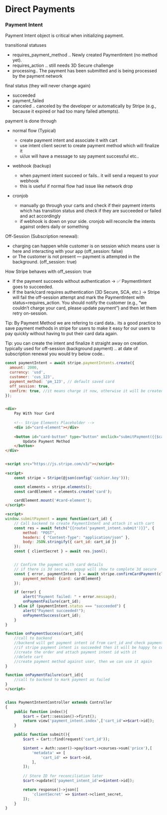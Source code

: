 # Direct Payments


### Payment Intent

Payment Intent object is critical when initializing payment. 

transitional statuses
- requires_payment_method .. Newly created PaymentIntent (no method yet).
- requires_action .. still needs 3D Secure challenge
- processing.. The payment has been submitted and is being processed by the payment network

final status (they will never change again)
- succeeded
- payment_failed
- canceled .. canceled by the developer or automatically by Stripe (e.g., because it expired or had too many failed attempts).


payment is done through
- normal flow (Typical)
    - create payment intent and associate it with cart
    - use intent client secret to create payment method which will finalize it
    - ui/ux will have a message to say payment successful etc..

- webhook (backup)
    - when payment intent succeed or fails.. it will send a request to your webhook 
    - this is useful if normal flow had issue like network drop

- cronjob
    - manually go through your carts and check if their payment intents which has transition status and check if they are succeeded or failed and act accordingly
    - if webhook is down on your side. cronjob will reconcile the intents against orders daily or something

Off-Session (Subscription renewal): 

- charging can happen while customer is on session which means user is here and interacting with your app (off_session: false)
- or The customer is not present — payment is attempted in the background. (off_session: true)

How Stripe behaves with off_session: true
- If the payment succeeds without authentication → ✅ PaymentIntent goes to succeeded.
- If the bank/card requires authentication (3D Secure, SCA, etc.) → Stripe will fail the off-session attempt and mark the PaymentIntent with status=requires_action. You should notify the customer (e.g., “we couldn’t charge your card, please update payment”) and then let them retry on-session.


Tip: By Payment Method we are refering to card data.. its a good practice to save payment methods in stripe for users to make it easy for our users to pay quickly without having to put their card data again.

Tip: you can create the intent and finalize it straight away on creation. typically used for off-session (background payment) .. at date of subscription renewal you would try below code..
```javascript
const paymentIntent = await stripe.paymentIntents.create({
  amount: 2000,
  currency: 'usd',
  customer: 'cus_123',
  payment_method: 'pm_123', // default saved card
  off_session: true,
  confirm: true, //it means charge it now, otherwise it will be created as requires_confirmation
});
```

```html

<div>
    Pay With Your Card
    
    <!-- Stripe Elements Placeholder -->
    <div id="card-element"></div>
    
    <button id="card-button" type="button" onclick="submitPayment({{$cart_id}})">
        Update Payment Method
    </button>
</div>


<script src="https://js.stripe.com/v3/"></script>
 
<script>
    const stripe = Stripe(@json(config('cashier.key')));

    const elements = stripe.elements();
    const cardElement = elements.create('card');

    cardElement.mount('#card-element');
</script>

<script>
window.submitPayment = async function(cart_id) {
    // Call backend to create PaymentIntent and attach it with cart
    const res = await fetch("{{route('payment_intent.submit')}}", {
        method: "POST",
        headers: { "Content-Type": "application/json" },
        body: JSON.stringify({ cart_id: cart_id })
    });
    const { clientSecret } = await res.json();


    // Confirm the payment with card details
    // if there is 3d secure.. popup will show to complete 3d secure
    const { error, paymentIntent } = await stripe.confirmCardPayment(clientSecret, {
        payment_method: {card: cardElement}
    });

    if (error) {
        alert("Payment failed: " + error.message);
        onPaymentFailure(cart_id);
    } else if (paymentIntent.status === "succeeded") {
        alert("Payment succeeded!");
        onPaymentSuccess(cart_id);
    }
}

function onPaymentSuccess(cart_id){
    //call to backend
    //backend will get payment intent id from cart_id and check payment intent
    //if stripe payment intent is succeeded then it will be happy to continue
    //create the order and attach payment intent id with it
    //delete cart
    //create payment method against user, then we can use it again
}

function onPaymentFailure(cart_id){
    //call to backend to mark payment as failed
}
</script>

```

```php

class PaymentIntentController extends Controller
{
    public function index(){
        $cart = Cart::session()->first();
        return view('payment_intent.index',['cart_id'=>$cart->id]);
    }

    public function submit(){
        $cart = Cart::find(request('cart_id'));

        $intent = Auth::user()->pay($cart->courses->sum('price'),[
            'metadata' => [
                'cart_id' => $cart->id,
            ],
        ]);
        
        // Store ID for reconciliation later
        $cart->update(['payment_intent_id'=>$intent->id]);

        return response()->json([
            'clientSecret' => $intent->client_secret,
        ]);
    }
}

```